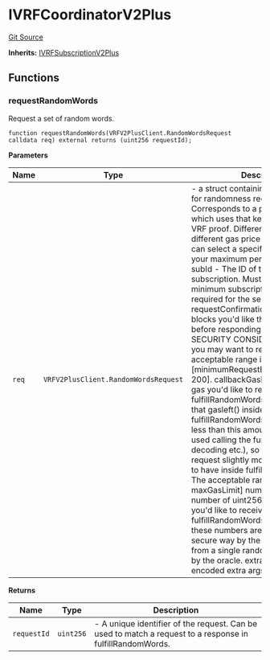 # IVRFCoordinatorV2Plus
[Git Source](https://github.com//Team3dVidyaGames/Contracts/blob/587f423f64ab56a242c28dfa0c3602ff1cc24292/src/contracts/flattened/flattened_ChainlinkConsumer.sol)

**Inherits:**
[IVRFSubscriptionV2Plus](/src/contracts/flattened/flattened_ChainlinkConsumer.sol/interface.IVRFSubscriptionV2Plus.md)


## Functions
### requestRandomWords

Request a set of random words.


```solidity
function requestRandomWords(VRFV2PlusClient.RandomWordsRequest calldata req) external returns (uint256 requestId);
```
**Parameters**

|Name|Type|Description|
|----|----|-----------|
|`req`|`VRFV2PlusClient.RandomWordsRequest`|- a struct containing following fields for randomness request: keyHash - Corresponds to a particular oracle job which uses that key for generating the VRF proof. Different keyHash's have different gas price ceilings, so you can select a specific one to bound your maximum per request cost. subId  - The ID of the VRF subscription. Must be funded with the minimum subscription balance required for the selected keyHash. requestConfirmations - How many blocks you'd like the oracle to wait before responding to the request. See SECURITY CONSIDERATIONS for why you may want to request more. The acceptable range is [minimumRequestBlockConfirmations, 200]. callbackGasLimit - How much gas you'd like to receive in your fulfillRandomWords callback. Note that gasleft() inside fulfillRandomWords may be slightly less than this amount because of gas used calling the function (argument decoding etc.), so you may need to request slightly more than you expect to have inside fulfillRandomWords. The acceptable range is [0, maxGasLimit] numWords - The number of uint256 random values you'd like to receive in your fulfillRandomWords callback. Note these numbers are expanded in a secure way by the VRFCoordinator from a single random value supplied by the oracle. extraArgs - abi-encoded extra args|

**Returns**

|Name|Type|Description|
|----|----|-----------|
|`requestId`|`uint256`|- A unique identifier of the request. Can be used to match a request to a response in fulfillRandomWords.|


